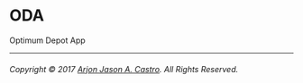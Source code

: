 # ODA

Optimum Depot App

___
###### Copyright © 2017 [Arjon Jason A. Castro](https://github.com/ajcastro). All Rights Reserved.

